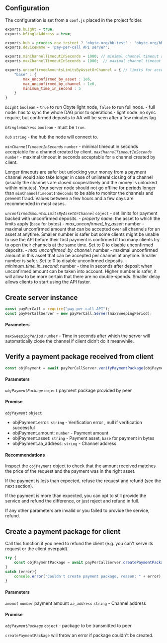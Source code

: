 ## Configuration

The configuration is set from a `conf.js` placed in the project folder.

```javascript
exports.bLight = true;
exports.bSingleAddress = true;

exports.hub = process.env.testnet ? 'obyte.org/bb-test' : 'obyte.org/bb';
exports.deviceName = 'pay-per-call API server';

exports.minChannelTimeoutInSeconds = 1000; // minimal channel timeout acceptable
exports.maxChannelTimeoutInSeconds = 1000;  // maximal channel timeout acceptable

exports.unconfirmedAmountsLimitsByAssetOrChannel = { // limits for accepting payments backed by unconfirmed deposit from peer
	"base" : {
		max_unconfirmed_by_asset : 1e6,
		max_unconfirmed_by_channel : 1e6,
		minimum_time_in_second : 5
	}
}
```

*`bLight`* `boolean` - `true` to run Obyte light node, `false` to run full node.
	- full node: has to sync the whole DAG prior to operations
	- light node: no sync require, but confirmed deposits to AA will be seen after a few minutes lag

*`bSingleAddress`* `boolean` - must be `true`.

*`hub`* `string` - the hub the node will connect to.

*`minChannelTimeoutInSeconds`* `number` - minimal timeout in seconds acceptable for a channel created by client.
*`maxChannelTimeoutInSeconds`* `number` - maximal timeout in seconds acceptable for a channel created by client.

Longer timeouts are safer but unlocking your money from a payment channel would also take longer in case of unilateral closing of a channel (usually the channels are closed cooperatively and the money is unlocked within minutes). Your server node should not go offline for periods longer than `minChannelTimeoutInSeconds` to be able to monitor the channels and prevent fraud. Values between a few hours and a few days are recommended in most cases.

*`unconfirmedAmountsLimitsByAssetOrChannel`* `object` - set limits for payment backed with unconfirmed deposits.
	- *property name*: the asset to which the limits apply (`base` for bytes)
	- *max_unconfirmed_by_asset*: number - maximal unconfirmed amount that can be accepted over all channels for an asset at anytime. Smaller number is safer but some clients might be unable to use the API before their first payment is confirmed if too many clients try to open their channels at the same time. Set to 0 to disable unconfirmed deposits.
	- *max_unconfirmed_by_channel*: number - maximal unconfirmed amount in this asset that can be accepted per channel at anytime.  Smaller number is safer.  Set to 0 to disable unconfirmed deposits.
	- *minimum_time_in_second*: number - time in seconds after deposit when unconfirmed amount can be taken into account. Higher number is safer, it will allow to be more certain that there are no double-spends. Smaller delay allows clients to start using the API faster.

## Create server instance

```javascript
const payPerCall = require("pay-per-call-API");
const payPerCallServer = new payPerCall.Server(maxSweepingPeriod);
```

#### Parameters

*`maxSweepingPeriod`* `number` - Time in seconds after which the server will automatically close the channel if client didn't do it meanwhile.



## Verify a payment package received from client

```javascript
const objPayment = await payPerCallServer.verifyPaymentPackage(objPaymentPackage);
```

#### Parameters

*`objPaymentPackage`* `object` payment package provided by peer

#### Promise

*`objPayment`* `object`
- objPayment.error: `string` - Verification error , null if verification successful
- objPayment.amount: `number` - Payment amount
- objPayment.asset: `string` - Payment asset, `base` for payment in bytes
- objPayment.aa_address: `string` - Channel address

#### Recommendations
Inspect the `objPayment` object to check that the amount received matches the price of the request and the payment was in the right asset.

If the payment is less than expected, refuse the request and refund (see the next section).

If the payment is more than expected, you can opt to still provide the service and refund the difference, or just reject and refund in full.

If any other parameters are invalid or you failed to provide the service, refund.

## Create a payment package for client

Call this function if you need to refund the client (e.g. you can't serve its request or the client overpaid).
```javascript
try {
	const objPaymentPackage = await payPerCallServer.createPaymentPackage(amount, aa_address);
}
catch (error){
	console.error("Couldn't create payment package, reason: " + error);
}
```

#### Parameters

*`amount`* `number` payment amount
*`aa_address`* `string` - Channel address

#### Promise
*`objPaymentPackage`* `object` - package to be transmitted to peer

`createPaymentPackage` will throw an error if package couldn't be created.



